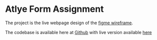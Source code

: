 # Atlye Form Assignment

The project is the live webpage design of the [figme wireframe](https://www.figma.com/design/S4bZXDniOieMhyGIpTnVu5/Frontend-Developer%3A-Atlys?node-id=0-1&t=uOtdGOdb9OFKSThV-0).

The codebase is available here at [Github](https://github.com/akarj/Atlee) with live version available [here](https://atlys-form.netlify.app/)
